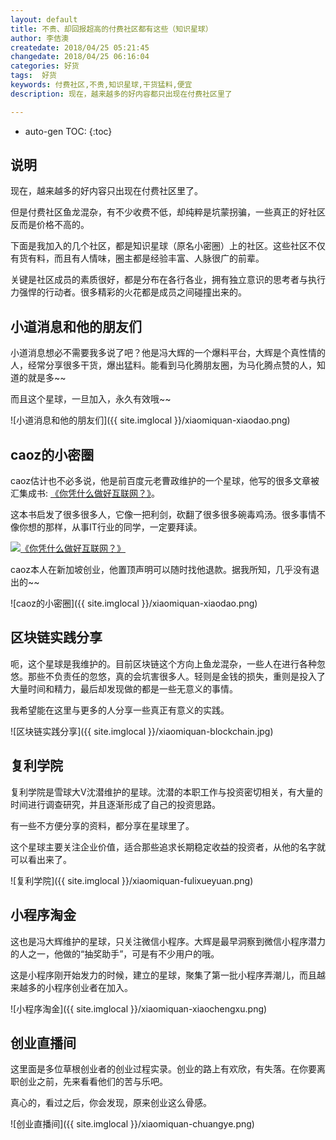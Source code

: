 ```yaml
---
layout: default
title: 不贵、却回报超高的付费社区都有这些（知识星球）
author: 李佶澳
createdate: 2018/04/25 05:21:45
changedate: 2018/04/25 06:16:04
categories: 好货
tags:  好货
keywords: 付费社区,不贵,知识星球,干货猛料,便宜
description: 现在，越来越多的好内容都只出现在付费社区里了

---
```


* auto-gen TOC:
{:toc}

## 说明

现在，越来越多的好内容只出现在付费社区里了。

但是付费社区鱼龙混杂，有不少收费不低，却纯粹是坑蒙拐骗，一些真正的好社区反而是价格不高的。

下面是我加入的几个社区，都是知识星球（原名小密圈）上的社区。这些社区不仅有货有料，而且有人情味，圈主都是经验丰富、人脉很广的前辈。

关键是社区成员的素质很好，都是分布在各行各业，拥有独立意识的思考者与执行力强悍的行动者。很多精彩的火花都是成员之间碰撞出来的。

## 小道消息和他的朋友们

小道消息想必不需要我多说了吧？他是冯大辉的一个爆料平台，大辉是个真性情的人，经常分享很多干货，爆出猛料。能看到马化腾朋友圈，为马化腾点赞的人，知道的就是多~~

而且这个星球，一旦加入，永久有效哦~~


![小道消息和他的朋友们]({{ site.imglocal }}/xiaomiquan-xiaodao.png)

## caoz的小密圈

caoz估计也不必多说，他是前百度元老曹政维护的一个星球，他写的很多文章被汇集成书: [《你凭什么做好互联网？》][13]。

这本书启发了很多很多人，它像一把利剑，砍翻了很多很多碗毒鸡汤。很多事情不像你想的那样，从事IT行业的同学，一定要拜读。

[![《你凭什么做好互联网？》](https://images-cn.ssl-images-amazon.com/images/I/515eWtImWBL.jpg)][13]


caoz本人在新加坡创业，他置顶声明可以随时找他退款。据我所知，几乎没有退出的~~


![caoz的小密圈]({{ site.imglocal }}/xiaomiquan-xiaodao.png)

## 区块链实践分享 

呃，这个星球是我维护的。目前区块链这个方向上鱼龙混杂，一些人在进行各种忽悠。那些不负责任的忽悠，真的会坑害很多人。轻则是金钱的损失，重则是投入了大量时间和精力，最后却发现做的都是一些无意义的事情。

我希望能在这里与更多的人分享一些真正有意义的实践。


![区块链实践分享]({{ site.imglocal }}/xiaomiquan-blockchain.jpg)

## 复利学院

复利学院是雪球大V沈潜维护的星球。沈潜的本职工作与投资密切相关，有大量的时间进行调查研究，并且逐渐形成了自己的投资思路。

有一些不方便分享的资料，都分享在星球里了。

这个星球主要关注企业价值，适合那些追求长期稳定收益的投资者，从他的名字就可以看出来了。


![复利学院]({{ site.imglocal }}/xiaomiquan-fulixueyuan.png)


## 小程序淘金

这也是冯大辉维护的星球，只关注微信小程序。大辉是最早洞察到微信小程序潜力的人之一，他做的“抽奖助手”，可是有不少用户的哦。

这是小程序刚开始发力的时候，建立的星球，聚集了第一批小程序弄潮儿，而且越来越多的小程序创业者在加入。


![小程序淘金]({{ site.imglocal }}/xiaomiquan-xiaochengxu.png)

## 创业直播间

这里面是多位草根创业者的创业过程实录。创业的路上有欢欣，有失落。在你要离职创业之前，先来看看他们的苦与乐吧。

真心的，看过之后，你会发现，原来创业这么骨感。


![创业直播间]({{ site.imglocal }}/xiaomiquan-chuangye.png)



[13]: https://www.amazon.cn/s/ref=as_li_ss_tl?_encoding=UTF8&camp=536&creative=3132&crid=11AJ8VPOWM9EM&field-keywords=%E4%BD%A0%E5%87%AD%E4%BB%80%E4%B9%88%E5%81%9A%E5%A5%BD%E4%BA%92%E8%81%94%E7%BD%91%20%E4%BB%8E%E6%8A%80%E6%9C%AF%E6%80%9D%E7%BB%B4%E5%88%B0%E5%95%86%E4%B8%9A%E9%80%BB%E8%BE%91&linkCode=ur2&sprefix=%E4%BD%A0%E5%87%AD%E4%BB%80%E4%B9%88%E5%81%9A%E5%A5%BD%2Caps%2C134&tag=znrio-23&url=search-alias%3Daps "《你凭什么做好互联网？》"
